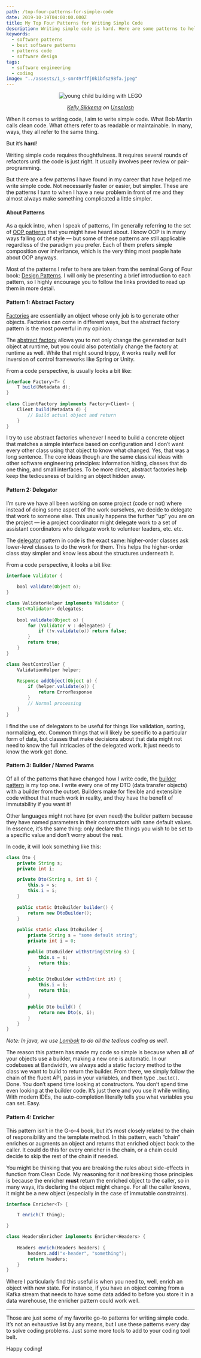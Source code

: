 ```yaml
---
path: /top-four-patterns-for-simple-code
date: 2019-10-19T04:00:00.000Z
title: My Top Four Patterns for Writing Simple Code
description: Writing simple code is hard. Here are some patterns to help!
keywords:
  - software patterns
  - best software patterns
  - patterns code
  - software design
tags: 
  - software engineering
  - coding
image: "../assests/1_s-smr49rffj0kibfsz98fa.jpeg"
---
```


<center>

![young child building with LEGO](../assets/1_s-smr49rffj0kibfsz98fa.jpeg)

<p align="center"><i><a href="https://unsplash.com/@kellysikkema?utm_source=unsplash&utm_medium=referral&utm_content=creditCopyText">Kelly Sikkema</a> on <a href="https://unsplash.com/s/photos/building-blocks?utm_source=unsplash&utm_medium=referral&utm_content=creditCopyText">Unsplash</a></i></p>

</center>

When it comes to writing code, I aim to write simple code. What Bob Martin calls clean code. What others refer to as readable or maintainable. In many, ways, they all refer to the same thing.

But it’s **hard**!

Writing simple code requires thoughtfulness. It requires several rounds of refactors until the code is just right. It usually involves peer review or pair-programming.

But there are a few patterns I have found in my career that have helped me write simple code. Not necessarily faster or easier, but simpler. These are the patterns I turn to when I have a new problem in front of me and they almost always make something complicated a little simpler.

#### About Patterns

As a quick intro, when I speak of patterns, I’m generally referring to the set of [OOP patterns](https://en.wikipedia.org/wiki/Software_design_pattern) that you might have heard about. I know OOP is in many ways falling out of style — but some of these patterns are still applicable regardless of the paradigm you prefer. Each of them prefers simple composition over inheritance, which is the very thing most people hate about OOP anyways.

Most of the patterns I refer to here are taken from the seminal Gang of Four book: [Design Patterns](https://en.wikipedia.org/wiki/Design_Patterns). I will only be presenting a brief introduction to each pattern, so I highly encourage you to follow the links provided to read up them in more detail.

#### Pattern 1: Abstract Factory

[Factories](https://en.wikipedia.org/wiki/Factory_%28object-oriented_programming%29) are essentially an object whose only job is to generate other objects. Factories can come in different ways, but the abstract factory pattern is the most powerful in my opinion.

The [abstract factory](https://en.wikipedia.org/wiki/Abstract_factory_pattern) allows you to not only change the generated or built object at runtime, but you could also potentially change the factory at runtime as well. While that might sound trippy, it works really well for inversion of control frameworks like Spring or Unity.

From a code perspective, is usually looks a bit like:

```java
interface Factory<T> {
    T build(Metadata d);
}
 
class ClientFactory implements Factory<Client> {
    Client build(Metadata d) {
        // Build actual object and return      
    }
}
```

I try to use abstract factories whenever I need to build a concrete object that matches a simple interface based on configuration and I don’t want every other class using that object to know what changed. Yes, that was a long sentence. The core ideas though are the same classical ideas with other software engineering principles: information hiding, classes that do one thing, and small interfaces. To be more direct, abstract factories help keep the tediousness of building an object hidden away.

#### Pattern 2: Delegator

I’m sure we have all been working on some project (code or not) where instead of doing some aspect of the work ourselves, we decide to delegate that work to someone else. This usually happens the further “up” you are on the project — ie a project coordinator might delegate work to a set of assistant coordinators who delegate work to volunteer leaders, etc. etc.

The [delegator](https://en.wikipedia.org/wiki/Delegation_pattern) pattern in code is the exact same: higher-order classes ask lower-level classes to do the work for them. This helps the higher-order class stay simpler and know less about the structures underneath it.

From a code perspective, it looks a bit like:

```java
interface Validator {
    
    bool validate(Object o);
}

class ValidatorHelper implements Validator {
    Set<Validator> delegates;
    
    bool validate(Object o) { 
        for (Validator v : delegates) { 
            if (!v.validate(o)) return false;
        }
        return true;
    }
}

class RestController {
    ValidationHelper helper;
    
    Response addObject(Object o) {
        if (helper.validate(o)) {
            return ErrorResponse
        }
        // Normal processing
    }
}
```

I find the use of delegators to be useful for things like validation, sorting, normalizing, etc. Common things that will likely be specific to a particular form of data, but classes that make decisions about that data might not need to know the full intricacies of the delegated work. It just needs to know the work got done.

#### Pattern 3: Builder / Named Params

Of all of the patterns that have changed how I write code, the [builder pattern](https://en.wikipedia.org/wiki/Builder_pattern) is my top one. I write every one of my DTO (data transfer objects) with a builder from the outset. Builders make for flexible and extensible code without that much work in reality, and they have the benefit of immutability if you want it!

Other languages might not have (or even need) the builder pattern because they have named parameters in their constructors with sane default values. In essence, it’s the same thing: only declare the things you wish to be set to a specific value and don’t worry about the rest.

In code, it will look something like this:

```java
class Dto {
    private String s;
    private int i;

    private Dto(String s, int i) {
        this.s = s;
        this.i = i;
    } 
    
    public static DtoBuilder builder() {
        return new DtoBuilder();
    }
    
    public static class DtoBuilder {  
        private String s = "some default string";
        private int i = 0;

        public DtoBuilder withString(String s) {
            this.s = s;
            return this;
        }

        public DtoBuilder withInt(int it) {
            this.i = i;
            return this;
        }

        public Dto build() {
            return new Dto(s, i);
        }
    }
}
```

*Note: In java, we use [Lombok](https://projectlombok.org/) to do all the tedious coding as well.*

The reason this pattern has made my code so simple is because when **all** of your objects use a builder, making a new one is automatic. In our codebases at Bandwidth, we always add a static factory method to the class we want to build to return the builder. From there, we simply follow the chain of the fluent API, pass in your variables, and then type `.build()`. Done. You don’t spend time looking at constructors. You don’t spend time even looking at the builder code. It’s just there and you use it while writing. With modern IDEs, the auto-completion literally tells you what variables you can set. Easy.

#### Pattern 4: Enricher

This pattern isn’t in the G-o-4 book, but it’s most closely related to the chain of responsibility and the template method. In this pattern, each “chain” enriches or augments an object and returns that enriched object back to the caller. It could do this for every enricher in the chain, or a chain could decide to skip the rest of the chain if needed.

You might be thinking that you are breaking the rules about side-effects in function from Clean Code. My reasoning for it *not* breaking those principles is because the enricher **must** return the enriched object to the caller, so in many ways, it’s declaring the object might change. For all the caller knows, it might be a new object (especially in the case of immutable constraints).

```java
interface Enricher<T> {

    T enrich(T thing);

}

class HeadersEnricher implements Enricher<Headers> {
 
    Headers enrich(Headers headers) {
        headers.add("x-header", "something");
        return headers;
    }
}
```

Where I particularly find this useful is when you need to, well, enrich an object with new state. For instance, if you have an object coming from a Kafka stream that needs to have some data added to before you store it in a data warehouse, the enricher pattern could work well.

- - -

Those are just some of my favorite go-to patterns for writing simple code. It’s not an exhaustive list by any means, but I use these patterns every day to solve coding problems. Just some more tools to add to your coding tool belt.

Happy coding!